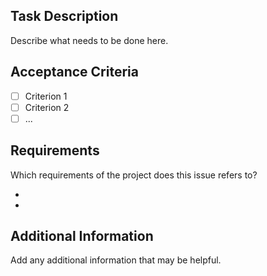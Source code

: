 ## Task Description

Describe what needs to be done here.

## Acceptance Criteria

- [ ] Criterion 1
- [ ] Criterion 2
- [ ] ...

## Requirements
Which requirements of the project does this issue refers to?
- []()
- []()

## Additional Information

Add any additional information that may be helpful.
